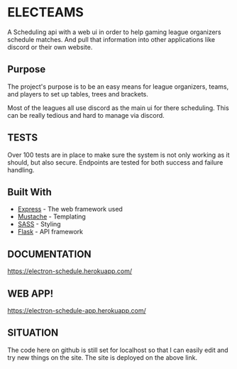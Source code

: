 # ELECTEAMS

A Scheduling api with a web ui in order to help gaming league organizers schedule matches. And pull that information into other applications like discord or their own website.

## Purpose

The project's purpose is to be an easy means for league organizers, teams, and players to set up tables, trees and brackets.

Most of the leagues  all use discord as the main ui for there scheduling. This can be really tedious and hard to manage via discord.

## TESTS

Over 100 tests are in place to make sure the system is not only working as it should, but also secure. Endpoints are tested for both success and failure handling.

## Built With

* [Express](https://expressjs.com/) - The web framework used
* [Mustache](http://mustache.github.io/) - Templating
* [SASS](https://sass-lang.com/) - Styling
* [Flask](http://flask.pocoo.org/docs/1.0/) - API framework

## DOCUMENTATION

https://electron-schedule.herokuapp.com/

## WEB APP!

https://electron-schedule-app.herokuapp.com/

## SITUATION

The code here on github is still set for localhost so that I can easily edit and try new things on the site.
The site is deployed on the above link.